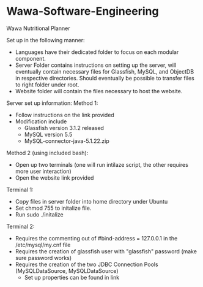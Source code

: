 Wawa-Software-Engineering
=========================

Wawa Nutritional Planner

Set up in the following manner:
 - Languages have their dedicated folder to focus on each modular component.
 - Server Folder contains instructions on setting up the server, will eventually contain necessary files
   for Glassfish, MySQL, and ObjectDB in respective directories. Should eventually be possible 
   to transfer files to right folder under root. 
 - Website folder will contain the files necessary to host the website. 
 
 
 Server set up information:
 Method 1:
  - Follow instructions on the link provided 
  - Modification include
	- Glassfish version 3.1.2 released
	- MySQL version 5.5
	- MySQL-connector-java-5.1.22.zip
 
 Method 2 (using included bash):
  - Open up two terminals (one will run intilaze script, the other requires more user interaction)
  - Open the website link provided 
  
  Terminal 1:
  - Copy files in server folder into home directory under Ubuntu
  - Set chmod 755 to initalize file.
  - Run sudo ./initalize  

  Terminal 2:
  - Requires the commenting out of #bind-address = 127.0.0.1 in the /etc/mysql/my.cnf file
  - Requires the creation of glassfish user with "glassfish" password (make sure password works)
  - Requires the creation of the two JDBC Connection Pools (MySQLDataSource, MySQLDataSource)
    - Set up properties can be found in link
  